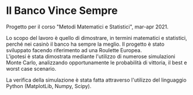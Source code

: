 # Il Banco Vince Sempre
Progetto per il corso "Metodi Matematici e Statistici", mar-apr 2021.

Lo scopo del lavoro è quello di dimostrare, in termini matematici e statistici, perché nei casinò il banco ha sempre la meglio. Il progetto è stato sviluppato facendo riferimento ad una Roulette Europea. <br>
L'ipotesi è stata dimostrata mediante l'utilizzo di numerose simulazioni Monte Carlo, analizzando opportunamente le probabilità di vittoria, il best e worst case scenario. <br>

La verifica della simulazione è stata fatta attraverso l'utilizzo del linguaggio Python (MatplotLib, Numpy, Scipy).
